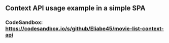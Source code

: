 ## Context API usage example in a simple SPA

### CodeSandbox: https://codesandbox.io/s/github/Eliabe45/movie-list-context-api

